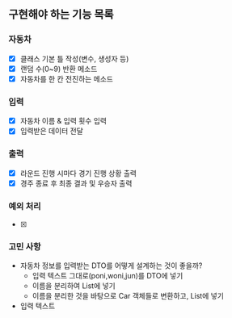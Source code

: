 ## 구현해야 하는 기능 목록

### 자동차
- [x] 클래스 기본 틀 작성(변수, 생성자 등)
- [x] 랜덤 수(0~9) 반환 메소드
- [x] 자동차를 한 칸 전진하는 메소드

### 입력
- [x] 자동차 이름 & 입력 횟수 입력
- [x] 입력받은 데이터 전달

### 출력
- [x] 라운드 진행 시마다 경기 진행 상황 출력
- [x] 경주 종료 후 최종 결과 및 우승자 출력

### 예외 처리
- [x]


### 고민 사항
- 자동차 정보를 입력받는 DTO를 어떻게 설계하는 것이 좋을까?
  - 입력 텍스트 그대로(poni,woni,jun)를 DTO에 넣기
  - 이름을 분리하여 List<String>에 넣기
  - 이름을 분리한 것을 바탕으로 Car 객체들로 변환하고, List<Cars>에 넣기
- 입력 텍스트